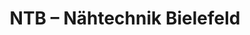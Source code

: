 ---
title: "NTB – Nähtechnik Bielefeld"
url: /bielefeld/ntb-naehtechnik-bielefeld/
shop: Elektrisch
---